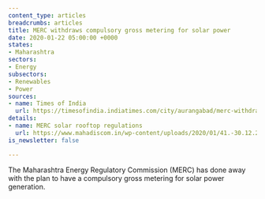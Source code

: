 ```yaml
---
content_type: articles
breadcrumbs: articles
title: MERC withdraws compulsory gross metering for solar power
date: 2020-01-22 05:00:00 +0000
states:
- Maharashtra
sectors:
- Energy
subsectors:
- Renewables
- Power
sources:
- name: Times of India
  url: https://timesofindia.indiatimes.com/city/aurangabad/merc-withdraws-compulsory-gross-metering-for-solar-power/articleshowprint/73257641.cms
details:
- name: MERC solar rooftop regulations
  url: https://www.mahadiscom.in/wp-content/uploads/2020/01/41.-30.12.2019-Grid-Interactive-RRE-Regulations2019-English.pdf
is_newsletter: false

---
```

The Maharashtra Energy Regulatory Commission (MERC) has done away with the plan to have a compulsory gross metering for solar power generation.
